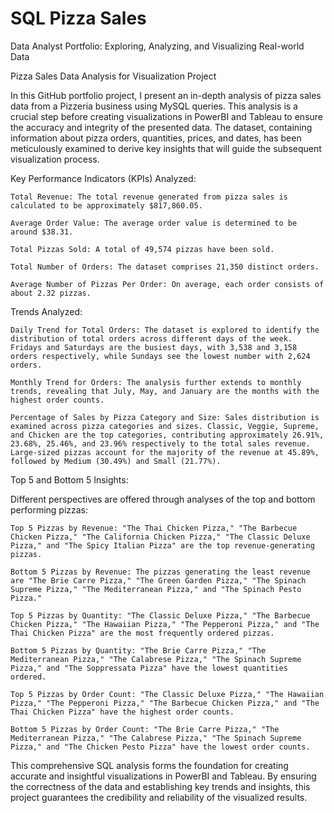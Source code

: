 # SQL Pizza Sales
Data Analyst Portfolio: Exploring, Analyzing, and Visualizing Real-world Data

Pizza Sales Data Analysis for Visualization Project

In this GitHub portfolio project, I present an in-depth analysis of pizza sales data from a Pizzeria business using MySQL queries. This analysis is a crucial step before creating visualizations in PowerBI and Tableau to ensure the accuracy and integrity of the presented data. The dataset, containing information about pizza orders, quantities, prices, and dates, has been meticulously examined to derive key insights that will guide the subsequent visualization process.

Key Performance Indicators (KPIs) Analyzed:

    Total Revenue: The total revenue generated from pizza sales is calculated to be approximately $817,860.05.

    Average Order Value: The average order value is determined to be around $38.31.

    Total Pizzas Sold: A total of 49,574 pizzas have been sold.

    Total Number of Orders: The dataset comprises 21,350 distinct orders.

    Average Number of Pizzas Per Order: On average, each order consists of about 2.32 pizzas.

Trends Analyzed:

    Daily Trend for Total Orders: The dataset is explored to identify the distribution of total orders across different days of the week. Fridays and Saturdays are the busiest days, with 3,538 and 3,158 orders respectively, while Sundays see the lowest number with 2,624 orders.

    Monthly Trend for Orders: The analysis further extends to monthly trends, revealing that July, May, and January are the months with the highest order counts.

    Percentage of Sales by Pizza Category and Size: Sales distribution is examined across pizza categories and sizes. Classic, Veggie, Supreme, and Chicken are the top categories, contributing approximately 26.91%, 23.68%, 25.46%, and 23.96% respectively to the total sales revenue. Large-sized pizzas account for the majority of the revenue at 45.89%, followed by Medium (30.49%) and Small (21.77%).

Top 5 and Bottom 5 Insights:

Different perspectives are offered through analyses of the top and bottom performing pizzas:

    Top 5 Pizzas by Revenue: "The Thai Chicken Pizza," "The Barbecue Chicken Pizza," "The California Chicken Pizza," "The Classic Deluxe Pizza," and "The Spicy Italian Pizza" are the top revenue-generating pizzas.

    Bottom 5 Pizzas by Revenue: The pizzas generating the least revenue are "The Brie Carre Pizza," "The Green Garden Pizza," "The Spinach Supreme Pizza," "The Mediterranean Pizza," and "The Spinach Pesto Pizza."

    Top 5 Pizzas by Quantity: "The Classic Deluxe Pizza," "The Barbecue Chicken Pizza," "The Hawaiian Pizza," "The Pepperoni Pizza," and "The Thai Chicken Pizza" are the most frequently ordered pizzas.

    Bottom 5 Pizzas by Quantity: "The Brie Carre Pizza," "The Mediterranean Pizza," "The Calabrese Pizza," "The Spinach Supreme Pizza," and "The Soppressata Pizza" have the lowest quantities ordered.

    Top 5 Pizzas by Order Count: "The Classic Deluxe Pizza," "The Hawaiian Pizza," "The Pepperoni Pizza," "The Barbecue Chicken Pizza," and "The Thai Chicken Pizza" have the highest order counts.

    Bottom 5 Pizzas by Order Count: "The Brie Carre Pizza," "The Mediterranean Pizza," "The Calabrese Pizza," "The Spinach Supreme Pizza," and "The Chicken Pesto Pizza" have the lowest order counts.

This comprehensive SQL analysis forms the foundation for creating accurate and insightful visualizations in PowerBI and Tableau. By ensuring the correctness of the data and establishing key trends and insights, this project guarantees the credibility and reliability of the visualized results.
